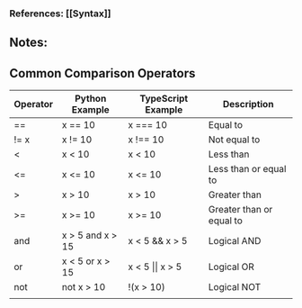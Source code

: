 
### References: [[Syntax]]

## Notes:

## Common Comparison Operators

| **Operator** | **Python Example** | **TypeScript Example** | **Description**          |
| ------------ | ------------------ | ---------------------- | ------------------------ |
| ==           | x == 10            | x === 10               | Equal to                 |
| != x         | x != 10            | x !== 10               | Not equal to             |
| <            | x < 10             | x < 10                 | Less than                |
| <=           | x <= 10            | x <= 10                | Less than or equal to    |
| >            | x > 10             | x > 10                 | Greater than             |
| >=           | x >= 10            | x >= 10                | Greater than or equal to |
| and          | x > 5 and x > 15   | x < 5 && x > 5         | Logical AND              |
| or           | x < 5 or x > 15    | x < 5 \|\| x > 5       | Logical OR               |
| not          | not x > 10         | !(x > 10)              | Logical NOT              |
|              |                    |                        |                          |